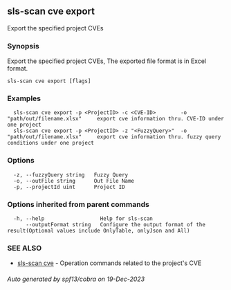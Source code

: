 ## sls-scan cve export

Export the specified project CVEs

### Synopsis

Export the specified project CVEs, The exported file format is in Excel format.

```
sls-scan cve export [flags]
```

### Examples

```
  sls-scan cve export -p <ProjectID> -c <CVE-ID>        -o "path/out/filename.xlsx"     export cve information thru. CVE-ID under one project
  sls-scan cve export -p <ProjectID> -z "<FuzzyQuery>"  -o "path/out/filename.xlsx"     export cve information thru. fuzzy query conditions under one project
```

### Options

```
  -z, --fuzzyQuery string   Fuzzy Query
  -o, --outFile string      Out File Name
  -p, --projectId uint      Project ID
```

### Options inherited from parent commands

```
  -h, --help                  Help for sls-scan
      --outputFormat string   Configure the output format of the result(Optional values include OnlyTable, onlyJson and All)
```

### SEE ALSO

* [sls-scan cve](sls-scan_cve.md)	 - Operation commands related to the project's CVE

###### Auto generated by spf13/cobra on 19-Dec-2023
